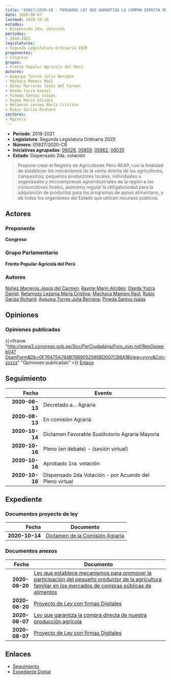 ```yaml
---
title: "05927/2020-CR - PERUAGRO LEY QUE GARANTIZA LA COMPRA DIRECTA DE NUESTRA PRODUCCIÓN AGRÍCOLA"
date: 2020-08-07
lastmod: 2020-10-16
estados:
- Dispensado 2da. votación
periodos:
- 2016-2021
legislaturas:
- Segunda Legislatura Ordinaria 2020
proponentes:
- Congreso
grupos:
- Frente Popular Agrícola del Perú
autores:
- Ayquipa Torres Julia Benigna
- Machaca Mamani Raúl
- Núñez Marreros Jesús del Carmen
- Oseda Yucra Daniel
- Pineda Santos Isaías
- Rayme Marín Alcides
- Retamozo Lezama María Cristina
- Rubio Gariza Richard
sectores:
- Agraria
---
```

- **Periodo**: 2016-2021
- **Legislatura**: Segunda Legislatura Ordinaria 2020
- **Número**: 05927/2020-CR
- **Iniciativas agrupadas**: [06028](../../06000/06028), [05859](../../05800/05859), [05962](../../05900/05962), [06035](../../06000/06035)
- **Estado**: Dispensado 2da. votación

> Propone crear el Registro de Agricultores Perú-REAP, con la finalidad de establecer los mecanismos de la venta directa de los agricultores, campesinos, pequeños productores locales, individuales u organizados y microempresas agroindustriales de la región a los consumidores finales, asimismo regular la obligatoriedad para la adquisición de productos para los programas de apoyo alimentario, y de todos los organismos del Estado que utilicen recursos públicos.


## Actores

### Proponente

**Congreso**

### Grupo Parlamentario

**Frente Popular Agrícola del Perú**

### Autores

[Núñez Marreros Jesús del Carmen](mailto:mailto:jnunez@congreso.gob.pe); [Rayme Marín Alcides](mailto:mailto:arayme@congreso.gob.pe); [Oseda Yucra Daniel](mailto:mailto:doseday@congreso.gob.pe); [Retamozo Lezama María Cristina](mailto:mailto:mretamozo@congreso.gob.pe); [Machaca Mamani Raúl](mailto:mailto:rmachaca@congreso.gob.pe); [Rubio Gariza Richard](mailto:mailto:rrubio@congreso.gob.pe); [Ayquipa Torres Julia Benigna](mailto:mailto:jayquipa@congreso.gob.pe); [Pineda Santos Isaías](mailto:mailto:ipineda@congreso.gob.pe)

## Opiniones

### Opiniones publicadas

{{<iframe "http://www2.congreso.gob.pe/Sicr/ParCiudadana/Foro_pvp.nsf/RepOpiweb04?OpenForm&Db=0F76475A784B76B9052585BD007CB6A1&View=yyyy&Col=zzzzz" "Opiniones publicadas" >}}
[Enlace](http://www2.congreso.gob.pe/Sicr/ParCiudadana/Foro_pvp.nsf/RepOpiweb04?OpenForm&Db=0F76475A784B76B9052585BD007CB6A1&View=yyyy&Col=zzzzz)


## Seguimiento

| Fecha | Evento |
|------:|--------|
| **2020-08-13** | Decretado a... Agraria |
| **2020-08-13** | En comisión Agraria |
| **2020-10-14** | Dictamen Favorable Sustitutorio Agraria Mayoria |
| **2020-10-16** | Pleno (en debate) - (sesión virtual) |
| **2020-10-16** | Aprobado 1ra. votación |
| **2020-10-16** | Dispensado 2da Votación - por Acuerdo del Pleno virtual |

## Expediente

### Documentos proyecto de ley

| Fecha | Documento |
|------:|-----------|
| **2020-10-14** | [Dictamen de la Comisión Agraria](https://leyes.congreso.gob.pe/Documentos/2016_2021/Dictamenes/Proyectos_de_Ley/05927DC01MAY-20201014.pdf) |

### Documentos anexos

| Fecha | Documento |
|------:|-----------|
| **2020-08-20** | [Ley que establece mecanismos para promover la participación del pequeño productor de la agricultura familiar en los mercados de compras públicas de alimentos](http://www.leyes.congreso.gob.pe/Documentos/2016_2021/Proyectos_de_Ley_y_de_Resoluciones_Legislativas/PL06028-20200820.pdf) |
| **2020-08-20** | [Proyecto de Ley con firmas Digitales](http://www.leyes.congreso.gob.pe/Documentos/2016_2021/Proyectos_de_Ley_y_de_Resoluciones_Legislativas/Proyectos_Firmas_digitales/PL06028.pdf) |
| **2020-08-07** | [Ley que garantiza la compra directa de nuestra producción agrícola](http://www.leyes.congreso.gob.pe/Documentos/2016_2021/Proyectos_de_Ley_y_de_Resoluciones_Legislativas/PL05927-20200807.pdf) |
| **2020-08-07** | [Proyecto de Ley con firmas Digitales](http://www.leyes.congreso.gob.pe/Documentos/2016_2021/Proyectos_de_Ley_y_de_Resoluciones_Legislativas/Proyectos_Firmas_digitales/PL05927.pdf) |

## Enlaces

- [Seguimiento](http://www2.congreso.gob.pe/Sicr/TraDocEstProc/CLProLey2016.nsf/f7fff46988ca05b1052578e100829cc7/a64f41cd316600a5052585be0008ef7c?OpenDocument)
- [Expediente Digital](http://www2.congreso.gob.pe/Sicr/TraDocEstProc/Expvirt_2011.nsf/visbusqptramdoc1621/05927?opendocument)


